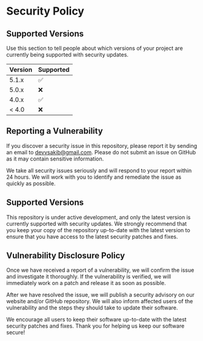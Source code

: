 # Security Policy

## Supported Versions

Use this section to tell people about which versions of your project are
currently being supported with security updates.

| Version | Supported          |
| ------- | ------------------ |
| 5.1.x   | :white_check_mark: |
| 5.0.x   | :x:                |
| 4.0.x   | :white_check_mark: |
| < 4.0   | :x:                |

## Reporting a Vulnerability

If you discover a security issue in this repository, please report it by sending an email to devvsakib@gmail.com. Please do not submit an issue on GitHub as it may contain sensitive information.

We take all security issues seriously and will respond to your report within 24 hours. We will work with you to identify and remediate the issue as quickly as possible.


## Supported Versions

This repository is under active development, and only the latest version is currently supported with security updates. We strongly recommend that you keep your copy of the repository up-to-date with the latest version to ensure that you have access to the latest security patches and fixes.


## Vulnerability Disclosure Policy

Once we have received a report of a vulnerability, we will confirm the issue and investigate it thoroughly. If the vulnerability is verified, we will immediately work on a patch and release it as soon as possible.

After we have resolved the issue, we will publish a security advisory on our website and/or GitHub repository. We will also inform affected users of the vulnerability and the steps they should take to update their software.

We encourage all users to keep their software up-to-date with the latest security patches and fixes. Thank you for helping us keep our software secure!